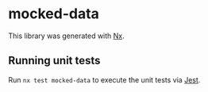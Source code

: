 # mocked-data

This library was generated with [Nx](https://nx.dev).

## Running unit tests

Run `nx test mocked-data` to execute the unit tests via [Jest](https://jestjs.io).
